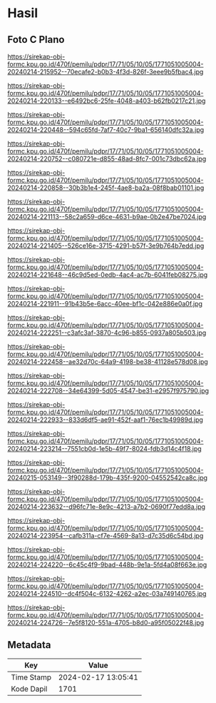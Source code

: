 # Hasil

## Foto C Plano

https://sirekap-obj-formc.kpu.go.id/470f/pemilu/pdpr/17/71/05/10/05/1771051005004-20240214-215952--70ecafe2-b0b3-4f3d-826f-3eee9b5fbac4.jpg

https://sirekap-obj-formc.kpu.go.id/470f/pemilu/pdpr/17/71/05/10/05/1771051005004-20240214-220133--e6492bc6-25fe-4048-a403-b62fb0217c21.jpg

https://sirekap-obj-formc.kpu.go.id/470f/pemilu/pdpr/17/71/05/10/05/1771051005004-20240214-220448--594c65fd-7af7-40c7-9ba1-656140dfc32a.jpg

https://sirekap-obj-formc.kpu.go.id/470f/pemilu/pdpr/17/71/05/10/05/1771051005004-20240214-220752--c080721e-d855-48ad-8fc7-001c73dbc62a.jpg

https://sirekap-obj-formc.kpu.go.id/470f/pemilu/pdpr/17/71/05/10/05/1771051005004-20240214-220858--30b3b1e4-245f-4ae8-ba2a-08f8bab01101.jpg

https://sirekap-obj-formc.kpu.go.id/470f/pemilu/pdpr/17/71/05/10/05/1771051005004-20240214-221113--58c2a659-d6ce-4631-b9ae-0b2e47be7024.jpg

https://sirekap-obj-formc.kpu.go.id/470f/pemilu/pdpr/17/71/05/10/05/1771051005004-20240214-221405--526ce16e-3715-4291-b57f-3e9b764b7edd.jpg

https://sirekap-obj-formc.kpu.go.id/470f/pemilu/pdpr/17/71/05/10/05/1771051005004-20240214-221648--46c9d5ed-0edb-4ac4-ac7b-6041feb08275.jpg

https://sirekap-obj-formc.kpu.go.id/470f/pemilu/pdpr/17/71/05/10/05/1771051005004-20240214-221911--91b43b5e-6acc-40ee-bf1c-042e886e0a0f.jpg

https://sirekap-obj-formc.kpu.go.id/470f/pemilu/pdpr/17/71/05/10/05/1771051005004-20240214-222251--c3afc3af-3870-4c96-b855-0937a805b503.jpg

https://sirekap-obj-formc.kpu.go.id/470f/pemilu/pdpr/17/71/05/10/05/1771051005004-20240214-222458--ae32d70c-64a9-4198-be38-41128e578d08.jpg

https://sirekap-obj-formc.kpu.go.id/470f/pemilu/pdpr/17/71/05/10/05/1771051005004-20240214-222708--34e64399-5d05-4547-be31-e2957f975790.jpg

https://sirekap-obj-formc.kpu.go.id/470f/pemilu/pdpr/17/71/05/10/05/1771051005004-20240214-222933--833d6df5-ae91-452f-aaf1-76ec1b49989d.jpg

https://sirekap-obj-formc.kpu.go.id/470f/pemilu/pdpr/17/71/05/10/05/1771051005004-20240214-223214--7551cb0d-1e5b-49f7-8024-fdb3d14c4f18.jpg

https://sirekap-obj-formc.kpu.go.id/470f/pemilu/pdpr/17/71/05/10/05/1771051005004-20240215-053149--3f90288d-179b-435f-9200-04552542ca8c.jpg

https://sirekap-obj-formc.kpu.go.id/470f/pemilu/pdpr/17/71/05/10/05/1771051005004-20240214-223632--d96fc71e-8e9c-4213-a7b2-0690f77edd8a.jpg

https://sirekap-obj-formc.kpu.go.id/470f/pemilu/pdpr/17/71/05/10/05/1771051005004-20240214-223954--cafb311a-cf7e-4569-8a13-d7c35d6c54bd.jpg

https://sirekap-obj-formc.kpu.go.id/470f/pemilu/pdpr/17/71/05/10/05/1771051005004-20240214-224220--6c45c4f9-9bad-448b-9e1a-5fd4a08f663e.jpg

https://sirekap-obj-formc.kpu.go.id/470f/pemilu/pdpr/17/71/05/10/05/1771051005004-20240214-224510--dc4f504c-6132-4262-a2ec-03a749140765.jpg

https://sirekap-obj-formc.kpu.go.id/470f/pemilu/pdpr/17/71/05/10/05/1771051005004-20240214-224726--7e5f8120-551a-4705-b8d0-a95f05022f48.jpg


## Metadata

| Key        | Value               |
| ---------- | ------------------- |
| Time Stamp | 2024-02-17 13:05:41 |
| Kode Dapil | 1701                |



